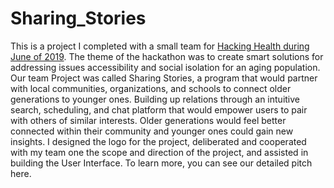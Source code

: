 # Sharing_Stories
This is a project I completed with a small team for <a href="https://hacking-health.org/event/hackathon-finale-showcase-hhwaterloo/">Hacking Health during June of 2019</a>.
The theme of the hackathon was to create smart solutions for addressing issues accessibility and social isolation for an aging population. Our team Project was called Sharing Stories, a program that would partner with local communities, organizations, and schools to connect older generations to younger ones. Building up relations through an intuitive search, scheduling, and chat platform that would empower users to pair with others of similar interests. Older generations would feel better connected within their community and younger ones could gain new insights. 
I designed the logo for the project, deliberated and cooperated with my team one the scope and direction of the project, and assisted in building the User Interface. To learn more, you can see our detailed pitch here.

